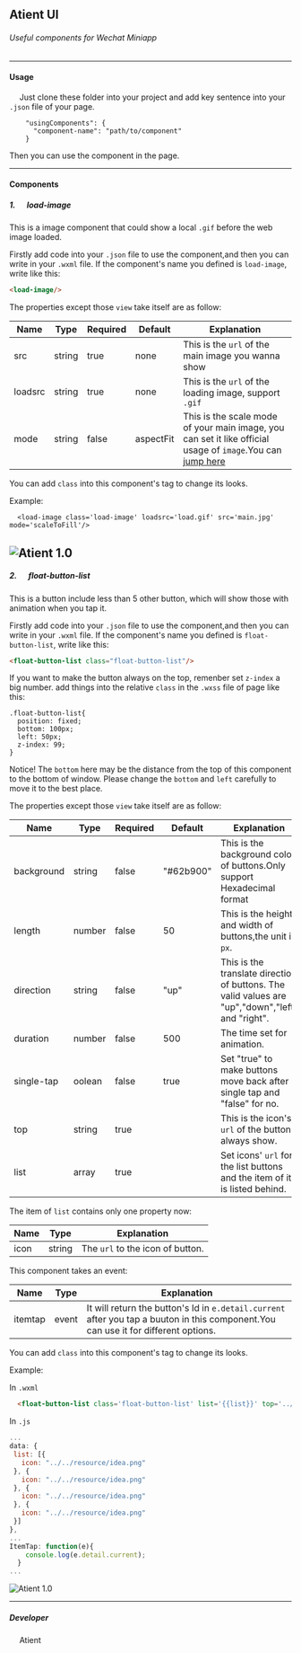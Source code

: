 ## Atient UI
###### Useful components for Wechat Miniapp
___
#### Usage
&emsp; Just clone these folder into your project and add key sentence into your `.json` file of your page. <br>
```  
    "usingComponents": {
      "component-name": "path/to/component"
    }
```
Then you can use the component in the page.
___
#### Components
##### 1. &emsp; load-image
This is a image component that could show a local `.gif` before the web image loaded.

Firstly add code into your `.json` file to use the component,and then you can write in your `.wxml` file. If the component's name you defined is `load-image`, write like this:
```html
<load-image/>
```  
 The properties except those `view` take itself are as follow:

 |Name|Type|Required|Default|Explanation|
 |----|----|--------|-------|-----------|
 |src |string|true|none|This is the `url` of the main image you wanna show|
 |loadsrc|string|true|none|This is the `url` of the loading image, support `.gif`|
 |mode|string|false|aspectFit|This is the scale mode of your main image, you can set it like official usage of `image`.You can [jump here](https://developers.weixin.qq.com/miniprogram/dev/component/image.html)|

You can add `class` into this component's tag to change its looks.

Example:
```
  <load-image class='load-image' loadsrc='load.gif' src='main.jpg' mode='scaleToFill'/>
```
![Atient 1.0](https://www.passstr8.top/TraImages/github/example1.gif)
---
 ##### 2. &emsp; float-button-list
This is a button include less than 5 other button, which will show those with animation when you tap it.  

Firstly add code into your `.json` file to use the component,and then you can write in your `.wxml` file. If the component's name you defined is `float-button-list`, write like this:
```html
<float-button-list class="float-button-list"/>
```
If you want to make the button always on the top, remenber set `z-index` a big number. add things into the relative `class` in the `.wxss` file of page like this:
```
.float-button-list{
  position: fixed;
  bottom: 100px;
  left: 50px;
  z-index: 99;
}
```
Notice! The `bottom` here may be the distance from the top of this component to the bottom of window. Please change the `bottom` and `left` carefully to move it to the best place.

The properties except those `view` take itself are as follow:

|Name|Type|Required|Default|Explanation|
|----|----|--------|-------|-----------|
|background|string|false|"#62b900"|This is the background color of buttons.Only support Hexadecimal format|
|length|number|false|50|This is the height and width of buttons,the unit is `px`.|
|direction|string|false|"up"|This is the translate direction of buttons. The valid values are "up","down","left" and "right".|
|duration|number|false|500|The time set for animation.|
|single-tap|oolean|false|true|Set "true" to make buttons move back after single tap and "false" for no.|
|top|string|true| |This is the icon's `url` of the button always show.|
|list|array|true| |Set icons' `url` for the list buttons and the item of it is listed behind.|

The item of `list` contains only one property now:

|Name|Type|Explanation|
|----|----|-----------|
|icon|string|The `url` to the icon of button.|

This component takes an event:

|Name|Type|Explanation|
|----|----|-----------|
|itemtap|event|It will return the button's Id in `e.detail.current` after you tap a buuton in this component.You can use it for different options.|

You can add `class` into this component's tag to change its looks.

Example:

In `.wxml`
```html
  <float-button-list class='float-button-list' list='{{list}}' top='../../resource/add.png' binditemtap='ItemTap' direction='up' single-tap='false' length='100' duration='1000' background='#e08e84'/>
```

In `.js`
```js
...
data: {
 list: [{
   icon: "../../resource/idea.png"
 }, {
   icon: "../../resource/idea.png"
 }, {
   icon: "../../resource/idea.png"
 }, {
   icon: "../../resource/idea.png"
 }]
},
...
ItemTap: function(e){
    console.log(e.detail.current);
  }
...
```

![Atient 1.0](https://www.passstr8.top/TraImages/github/example3.gif)


 ---
##### Developer
&emsp; Atient
